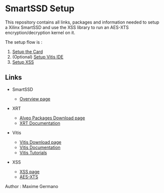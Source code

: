 # SmartSSD Setup

This repository contains all links, packages and information needed to setup a Xilinx SmartSSD and use the XSS library to run an AES-XTS encryption/decryption kernel on it. 

The setup flow is :
1. [Setup the Card](setup-guides/setup_card.md)
2. (Optional) [Setup Vitis IDE](setup-guides/setup_vitis.md)
3. [Setup XSS](setup-guides/setup_xss.md)

## Links
- SmartSSD
  - [Overview page](https://www.xilinx.com/applications/data-center/computational-storage/smartssd.html)

- XRT
  - [Alveo Packages Download page](https://www.xilinx.com/support/download/index.html/content/xilinx/en/downloadNav/alveo/smartssd.html)
  - [XRT Documentation](https://xilinx.github.io/XRT/2022.1/html/index.html)

- Vitis
  - [Vitis Download page](https://www.xilinx.com/support/download/index.html/content/xilinx/en/downloadNav/vitis.html)
  - [Vitis Documentation](https://docs.xilinx.com/r/en-US/ug1393-vitis-application-acceleration/Getting-Started-with-Vitis)
  - [Vitis Tutorials](https://github.com/Xilinx/Vitis-Tutorials)

- XSS
  - [XSS page](https://www.xilinx.com/products/intellectual-property/xss.html)
  - [AES-XTS](https://www.xilinx.com/products/intellectual-property/1-ysk5hh.html#overview)

Author : Maxime Germano